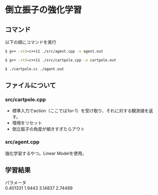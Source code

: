 # 倒立振子の強化学習

## コマンド
以下の順にコマンドを実行
```bash
$ g++ -std=c++11 ./src/agent.cpp -o agent.out
```

```bash
$ g++ -std=c++11 ./src/cartpole.cpp -o cartpole.out
```

```bash
$ ./cartpole.cc ./agent.out
```

## ファイルについて
### src/cartpole.cpp
- 標準入力でaction（ここでは1or-1）を受け取り、それに対する観測値を返す。
- 環境をリセット
- 倒立振子の角度が傾きすぎたらアウト

### src/agent.cpp
強化学習するやつ。Linear Modelを使用。


## 学習結果
パラメータ  
0.401331 1.9443 3.14837 2.74489 
